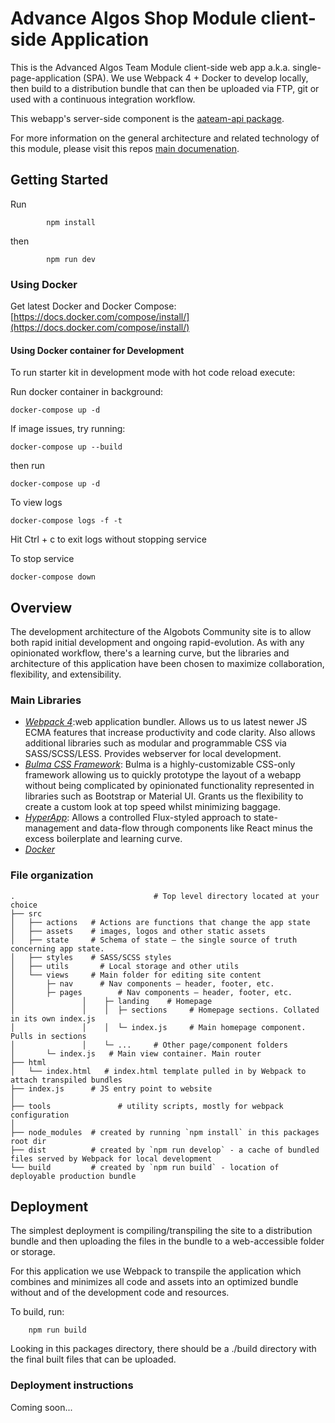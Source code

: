 # Advance Algos Shop Module client-side Application

This is the Advanced Algos Team Module client-side web app a.k.a. single-page-application (SPA). We use Webpack 4 + Docker to develop locally, then build to a distribution bundle that can then be uploaded via FTP, git or used with a continuous integration workflow.

This webapp's server-side component is the [aateam-api package](../aateam-api#README).

For more information on the general architecture and related technology of this module, please visit this repos [main documenation](../../docs#README).  

## Getting Started

Run
```
		npm install
```
then
```
		npm run dev
```

### Using Docker

Get latest Docker and Docker Compose: [https://docs.docker.com/compose/install/](https://docs.docker.com/compose/install/)

#### Using Docker container for Development

To run starter kit in development mode with hot code reload execute:

Run docker container in background:

```
docker-compose up -d
```

If image issues, try running:
```
docker-compose up --build
```
then run
```
docker-compose up -d
```

To view logs
```
docker-compose logs -f -t
```
Hit Ctrl + c to exit logs without stopping service

To stop service
```
docker-compose down
```

## Overview
The development architecture of the Algobots Community site is to allow both rapid initial development and ongoing rapid-evolution. As with any opinionated workflow, there's a learning curve, but the libraries and architecture of this application have been chosen to maximize collaboration, flexibility, and extensibility.

### Main Libraries

- [*Webpack 4*](https://webpack.js.org/):web application bundler. Allows us to us latest newer JS ECMA features that increase productivity and code clarity. Also allows additional libraries such as modular and programmable CSS via SASS/SCSS/LESS. Provides webserver for local development.
- [*Bulma CSS Framework*](https://bulma.io/documentation/): Bulma is a highly-customizable CSS-only framework allowing us to quickly prototype the layout of a webapp without being complicated by opinionated functionality represented in libraries such as Bootstrap or Material UI. Grants us the flexibility to create a custom look at top speed whilst minimizing baggage.
- [*HyperApp*](https://github.com/hyperapp/hyperapp): Allows a controlled Flux-styled approach to state-management and data-flow through components like React minus the excess boilerplate and learning curve.
- [*Docker*](https://www.docker.com/what-docker)

### File organization

```
.                               # Top level directory located at your choice
├── src		        
│   ├── actions   # Actions are functions that change the app state
│   ├── assets    # images, logos and other static assets
│   ├── state     # Schema of state — the single source of truth concerning app state.
│   ├── styles    # SASS/SCSS styles
│   ├── utils    	# Local storage and other utils
│   └── views     # Main folder for editing site content
│       ├─ nav    	# Nav components — header, footer, etc.
│       ├─ pages    	# Nav components — header, footer, etc.
│				│	 ├─ landing    # Homepage
│				│	 │	├─ sections    	# Homepage sections. Collated in its own index.js
│				│	 │	└─ index.js    	# Main homepage component. Pulls in sections
│				│	 └─ ...    	# Other page/component folders
│       └─ index.js   # Main view container. Main router
├── html		        
│   └── index.html   # index.html template pulled in by Webpack to attach transpiled bundles
├── index.js      # JS entry point to website
│
├── tools 				# utility scripts, mostly for webpack configuration
│            
├── node_modules  # created by running `npm install` in this packages root dir
├── dist          # created by `npm run develop` - a cache of bundled files served by Webpack for local development
└── build         # created by `npm run build` - location of deployable production bundle

```

## Deployment

The simplest deployment is compiling/transpiling the site to a distribution bundle and then uploading the files in the bundle to a web-accessible folder or storage.

For this application we use Webpack to transpile the application which combines and minimizes all code and assets into an optimized bundle without and of the development code and resources.

To build, run:
```
	npm run build
```
Looking in this packages directory, there should be a ./build directory with the final built files that can be uploaded.

### Deployment instructions

Coming soon...
